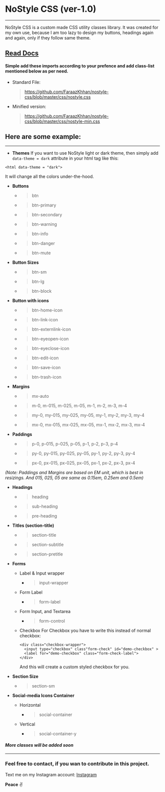 # NoStyle CSS (ver-1.0)

---

NoStyle CSS is a custom made CSS utility classes library.
It was created for my own use, because I am too lazy to design my buttons, headings again and again, only if they follow same theme.

## [Read Docs](https://faraazkhhan.github.io/nostyle-css)

#### Simple add these imports according to your prefence and add class-list mentioned below as per need.

- Standard File:

  > https://github.com/FaraazKhhan/nostyle-css/blob/master/css/nostyle.css

- Minified version:

  > https://github.com/FaraazKhhan/nostyle-css/blob/master/css/nostyle-min.css

## Here are some example:

---

- **Themes**
  If you want to use NoStyle light or dark theme, then simply add `data-theme = dark` attribute in your html tag like this:

```
<html data-theme = "dark">
```

It will change all the colors under-the-hood.

- **Buttons**

  - > btn
  - > btn-primary
  - > btn-secondary
  - > btn-warning
  - > btn-info
  - > btn-danger
  - > btn-mute

- **Button Sizes**

  - > btn-sm
  - > btn-lg
  - > btn-block

- **Button with icons**

  - > btn-home-icon
  - > btn-link-icon
  - > btn-externlink-icon
  - > btn-eyeopen-icon
  - > btn-eyeclose-icon
  - > btn-edit-icon
  - > btn-save-icon
  - > btn-trash-icon

- **Margins**

  - > mx-auto
  - > m-0, m-015, m-025, m-05, m-1, m-2, m-3, m-4
  - > my-0, my-015, my-025, my-05, my-1, my-2, my-3, my-4
  - > mx-0, mx-015, mx-025, mx-05, mx-1, mx-2, mx-3, mx-4

- **Paddings**
  - > p-0, p-015, p-025, p-05, p-1, p-2, p-3, p-4
  - > py-0, py-015, py-025, py-05, py-1, py-2, py-3, py-4
  - > px-0, px-015, px-025, px-05, px-1, px-2, px-3, px-4

_(Note: Paddings and Margins are based on EM unit, which is best in resizings. And 015, 025, 05 are same as 0.15em, 0.25em and 0.5em)_

- **Headings**

  - > heading
  - > sub-heading
  - > pre-heading

- **Titles (section-title)**

  - > section-title
  - > section-subtitle
  - > section-pretitle

- **Forms**

  - Label & Input wrapper

    - > input-wrapper

  - Form Label

    - > form-label

  - Form Input, and Textarea

    - > form-control

  - Checkbox
    For Checkbox you have to write this instead of normal checkbox:
    ```
    <div class="checkbox-wrapper">
      <input type="checkbox" class"form-check" id="demo-checkbox" >
      <label for="demo-checkbox" class="form-check-label">
    </div>
    ```
    And this will create a custom styled checkbox for you.

- **Section Size**

  - > section-sm

- **Social-media Icons Container**
  - Horizontal
    - > social-container
  - Vertical
    - > social-container-y

#### _More classes will be added soon_

---

### Feel free to contact, if you wan to contribute in this project.

Text me on my Instagram account: [Instagram](https://www.instagram.com/faraazy)

**Peace** ✌
